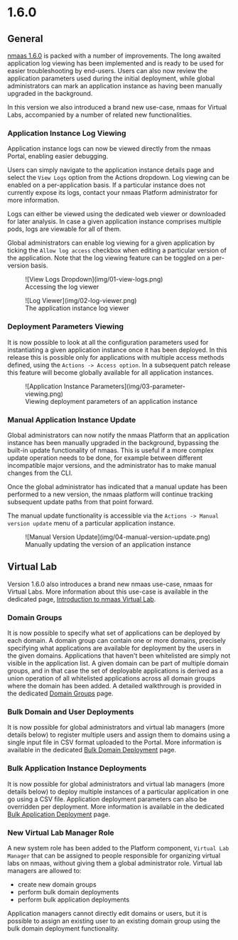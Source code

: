 # 1.6.0

## General

[nmaas 1.6.0](https://github.com/nmaas-platform/nmaas-platform/releases/tag/v1.6.0) is packed with a number of improvements. The long awaited application log viewing has been implemented and is ready to be used for easier troubleshooting by end-users. Users can also now review the application parameters used during the initial deployment, while global administrators can mark an application instance as having been manually upgraded in the background.

In this version we also introduced a brand new use-case, nmaas for Virtual Labs, accompanied by a number of related new functionalities.

### Application Instance Log Viewing

Application instance logs can now be viewed directly from the nmaas Portal, enabling easier debugging.

Users can simply navigate to the application instance details page and select the `View Logs` option from the Actions dropdown. Log viewing can be enabled on a per-application basis. If a particular instance does not currently expose its logs, contact your nmaas Platform administrator for more information. 

Logs can either be viewed using the dedicated web viewer or downloaded for later analysis. In case a given application instance comprises multiple pods, logs are viewable for all of them.

Global administrators can enable log viewing for a given application by ticking the `Allow log access` checkbox when editing a particular version of the application. Note that the log viewing feature can be toggled on a per-version basis.

<figure markdown>
  ![View Logs Dropdown](img/01-view-logs.png)
  <figcaption>Accessing the log viewer</figcaption>
</figure>

<figure markdown>
  ![Log Viewer](img/02-log-viewer.png)
  <figcaption>The application instance log viewer</figcaption>
</figure>

### Deployment Parameters Viewing 

It is now possible to look at all the configuration parameters used for instantiating a given application instance once it has been deployed. In this release this is possible only for applications with multiple access methods defined, using the `Actions -> Access option`. In a subsequent patch release this feature will become globally available for all application instances.

<figure markdown>
  ![Application Instance Parameters](img/03-parameter-viewing.png)
  <figcaption>Viewing deployment parameters of an application instance</figcaption>
</figure>

### Manual Application Instance Update

Global administrators can now notify the nmaas Platform that an application instance has been manually upgraded in the background, bypassing the built-in update functionality of nmaas. This is useful if a more complex update operation needs to be done, for example between different incompatible major versions, and the administrator has to make manual changes from the CLI.

Once the global administrator has indicated that a manual update has been performed to a new version, the nmaas platform will continue tracking subsequent update paths from that point forward.

The manual update functionality is accessible via the `Actions -> Manual version update` menu of a particular application instance.

<figure markdown>
  ![Manual Version Update](img/04-manual-version-update.png)
  <figcaption>Manually updating the version of an application instance</figcaption>
</figure>

## Virtual Lab

Version 1.6.0 also introduces a brand new nmaas use-case, nmaas for Virtual Labs. More information about this use-case is available in the dedicated page, [Introduction to nmaas Virtual Lab](../use-cases/virtual-lab/vlab-introduction.md).

### Domain Groups

It is now possible to specify what set of applications can be deployed by each domain. A domain group can contain one or more domains, precisely specifying what applications are available for deployment by the users in the given domains. Applications that haven't been whitelisted are simply not visible in the application list. A given domain can be part of multiple domain groups, and in that case the set of deployable applications is derived as a union operation of all whitelisted applications across all domain groups where the domain has been added. A detailed walkthrough is provided in the dedicated [Domain Groups](../use-cases/virtual-lab/domain-groups.md) page.

### Bulk Domain and User Deployments

It is now possible for global administrators and virtual lab managers (more details below) to register multiple users and assign them to domains using a single input file in CSV format uploaded to the Portal. More information is available in the dedicated [Bulk Domain Deployment](../use-cases/virtual-lab/bulk-domain-deployment.md) page.

### Bulk Application Instance Deployments

It is now possible for global administrators and virtual lab managers (more details below) to deploy multiple instances of a particular application in one go using a CSV file. Application deployment parameters can also be overridden per deployment. More information is available in the dedicated [Bulk Application Deployment](../use-cases/virtual-lab/bulk-application-deployment.md) page.

### New Virtual Lab Manager Role

A new system role has been added to the Platform component, `Virtual Lab Manager` that can be assigned to people responsible for organizing virtual labs on nmaas, without giving them a global administrator role. Virtual lab managers are allowed to:

- create new domain groups
- perform bulk domain deployments
- perform bulk application deployments

Application managers cannot directly edit domains or users, but it is possible to assign an existing user to an existing domain group using the bulk domain deployment functionality. 